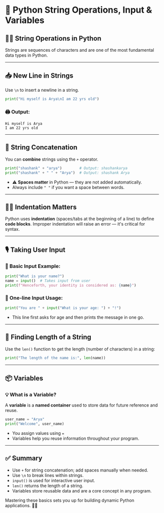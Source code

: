 # 🧵 Python String Operations, Input & Variables

## 🧑‍💻 String Operations in Python

Strings are sequences of characters and are one of the most fundamental data types in Python.

---

## 📥 New Line in Strings

Use `\n` to insert a newline in a string.

```python
print("Hi myself is Arya\nI am 22 yrs old")
```

### 🖨️ Output:
```
Hi myself is Arya
I am 22 yrs old
```

---

## 🔗 String Concatenation

You can **combine** strings using the `+` operator.

```python
print("shashank" + "arya")        # Output: shashankarya
print("shashank" + " " + "Arya")  # Output: shashank Arya
```

- ⚠️ **Spaces matter** in Python — they are not added automatically.
- Always include `" "` if you want a space between words.

---

## 🧑‍⚖️ Indentation Matters

Python uses **indentation** (spaces/tabs at the beginning of a line) to define **code blocks**.
Improper indentation will raise an error — it's critical for syntax.

---

## 🎙️ Taking User Input

### 📌 Basic Input Example:
```python
print("What is your name?")
name = input()  # Takes input from user
print(f"Henceforth, your identity is considered as: {name}")
```

### 🧠 One-line Input Usage:
```python
print("You are " + input("What is your age: ") + "!")
```

- This line first asks for age and then prints the message in one go.

---

## 🧮 Finding Length of a String

Use the `len()` function to get the length (number of characters) in a string:

```python
print("The length of the name is:", len(name))
```

---

## 📦 Variables

### 💡 What is a Variable?

A **variable** is a **named container** used to store data for future reference and reuse.

```python
user_name = "Arya"
print("Welcome", user_name)
```

- You assign values using `=`
- Variables help you reuse information throughout your program.

---

## ✅ Summary

- Use `+` for string concatenation; add spaces manually when needed.
- Use `\n` to break lines within strings.
- `input()` is used for interactive user input.
- `len()` returns the length of a string.
- Variables store reusable data and are a core concept in any program.

Mastering these basics sets you up for building dynamic Python applications. 🐍💬
